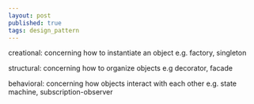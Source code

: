 ```yaml
---
layout: post
published: true
tags: design_pattern
---
```


creational: concerning how to instantiate an object
	e.g. factory, singleton

structural: concerning how to organize objects
	e.g decorator, facade

behavioral: concerning how objects interact with each other
	e.g. state machine, subscription-observer